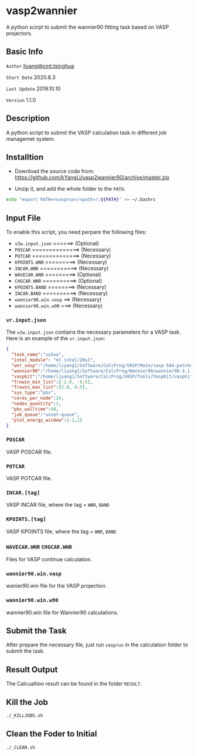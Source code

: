 # vasp2wannier

A python scirpt to submit the wannier90 fitting task based on VASP projectors.

## Basic Info

`Author` liyang@cmt.tsinghua

`Start Date` 2020.8.3

`Last Update` 2019.10.10

`Version` 1.1.0

## Description

A python script to submit the VASP calculation task in different job managemet system.

## Installtion

* Download the source code from:
https://github.com/kYangLi/vasp2wannier90/archive/master.zip

* Unzip it, and add the whole folder to the `PATH`. 
```bash
echo "export PATH=<vasprun>/<path>/:${PATH}" >> ~/.bashrc
```

## Input File
  
To enable this script, you need perpare the following files:
- `v2w.input.json` ======> (Optional)
- `POSCAR` ==============> (Necessary)
- `POTCAR` ==============> (Necessary)
- `KPOINTS.WNR` =========> (Necessary)
- `INCAR.WNR` ===========> (Necessary)
- `WAVECAR.WNR` =========> (Optional)
- `CHGCAR.WNR` ==========> (Optional)
- `KPOINTS.BAND` ========> (Necessary)
- `INCAR.BAND` ==========> (Necessary)
- `wannier90.win.vasp` ==> (Necessary)
- `wannier90.win.w90` ===> (Necessary)

### `vr.input.json`
The `v2w.input.json` contains the necessary parameters for a VASP task.
Here is an example of the `vr.input.json`:
```json
{
  "task_name":"va2wa",
  "intel_module": "ml intel/20u1",
  "wnr_vasp":"/home/liyang1/Software/CalcProg/VASP/Main/vasp-544-patched_wannier90-1.2_20u1/bin/vasp_ncl",
  "wannier90":"/home/liyang1/Software/CalcProg/Wannier90/wannier90-3.1.0_20u1/wannier90.x",
  "vaspkit":"/home/liyang1/Software/CalcProg/VASP/Tools/VaspKit/vaspkit-1.12/bin/vaspkit",
  "frowin_min_list":[-2.0, -0.5],
  "frowin_max_list":[2.0, 0.5],
  "sys_type":"pbs",
  "cores_per_node":24,
  "nodes_quantity":1,
  "pbs_walltime":48,
  "job_queue":"unset-queue",
  "plot_energy_window":[-2,2]
}
```

### `POSCAR`
VASP POSCAR file.

### `POTCAR`
VASP POTCAR file.

### `INCAR.[tag]`
VASP INCAR file, where the tag = `WNR`, `BAND`

### `KPOINTS.[tag]`
VASP KPOINTS file, where the tag = `WNR`, `BAND`

### `WAVECAR.WNR` `CHGCAR.WNR`
Files for VASP continue calculation.

### `wannier90.win.vasp`
wanier90.win file for the VASP projection.

### `wannier90.win.w90`
wannier90.win file for Wannier90 calculations.

## Submit the Task
After prepare the necessary file, just run `vasprun` in the calculation folder to submit the task.

## Result Output
The Calcualtion result can be found in the folder `RESULT`.

## Kill the Job
```bash
./_KILLJOBS.sh
```

## Clean the Foder to Initial
```bash
./_CLEAN.sh
```
